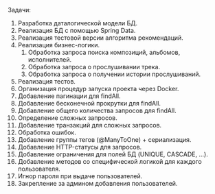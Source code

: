 Задачи:
1. Разработка даталогической модели БД.
2. Реализация БД с помощью Spring Data.
3. Реализация тестовой версии алгоритма рекомендаций.
4. Реализация бизнес-логики.
   1. Обработка запроса поиска композиций, альбомов, исполнителей.
   2. Обработка запроса о прослушивании трека.
   3. Обработка запроса о получении истории прослушиваний.
5. Реализация тестов.
6. Организация процедур запуска проекта через Docker.
7. Добавление пагинации для findAll.
8. Добавление бесконечной прокрутки для findAll.
9. Добавление общего количества запросов для findAll.
10. Определение сложных запросов.
11. Добавление транзакций для сложных запросов.
12. Обработка ошибок.
13. Добавление группы тегов (@ManyToOne) + сериализация.
14. Добавление HTTP-статусы для запросов.
15. Добавление ограничения для полей БД (UNIQUE, CASCADE, ...).
16. Добавление методов со специфической логикой для каждого пользователя.
17. Игнор пароля при выдаче пользователей.
18. Закрепление за админом добавления пользователей.